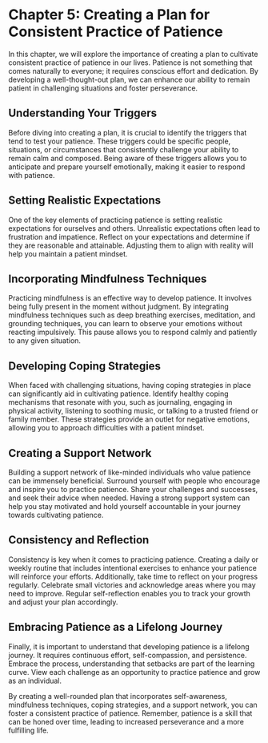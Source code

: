 Chapter 5: Creating a Plan for Consistent Practice of Patience
==============================================================

In this chapter, we will explore the importance of creating a plan to cultivate consistent practice of patience in our lives. Patience is not something that comes naturally to everyone; it requires conscious effort and dedication. By developing a well-thought-out plan, we can enhance our ability to remain patient in challenging situations and foster perseverance.

Understanding Your Triggers
---------------------------

Before diving into creating a plan, it is crucial to identify the triggers that tend to test your patience. These triggers could be specific people, situations, or circumstances that consistently challenge your ability to remain calm and composed. Being aware of these triggers allows you to anticipate and prepare yourself emotionally, making it easier to respond with patience.

Setting Realistic Expectations
------------------------------

One of the key elements of practicing patience is setting realistic expectations for ourselves and others. Unrealistic expectations often lead to frustration and impatience. Reflect on your expectations and determine if they are reasonable and attainable. Adjusting them to align with reality will help you maintain a patient mindset.

Incorporating Mindfulness Techniques
------------------------------------

Practicing mindfulness is an effective way to develop patience. It involves being fully present in the moment without judgment. By integrating mindfulness techniques such as deep breathing exercises, meditation, and grounding techniques, you can learn to observe your emotions without reacting impulsively. This pause allows you to respond calmly and patiently to any given situation.

Developing Coping Strategies
----------------------------

When faced with challenging situations, having coping strategies in place can significantly aid in cultivating patience. Identify healthy coping mechanisms that resonate with you, such as journaling, engaging in physical activity, listening to soothing music, or talking to a trusted friend or family member. These strategies provide an outlet for negative emotions, allowing you to approach difficulties with a patient mindset.

Creating a Support Network
--------------------------

Building a support network of like-minded individuals who value patience can be immensely beneficial. Surround yourself with people who encourage and inspire you to practice patience. Share your challenges and successes, and seek their advice when needed. Having a strong support system can help you stay motivated and hold yourself accountable in your journey towards cultivating patience.

Consistency and Reflection
--------------------------

Consistency is key when it comes to practicing patience. Creating a daily or weekly routine that includes intentional exercises to enhance your patience will reinforce your efforts. Additionally, take time to reflect on your progress regularly. Celebrate small victories and acknowledge areas where you may need to improve. Regular self-reflection enables you to track your growth and adjust your plan accordingly.

Embracing Patience as a Lifelong Journey
----------------------------------------

Finally, it is important to understand that developing patience is a lifelong journey. It requires continuous effort, self-compassion, and persistence. Embrace the process, understanding that setbacks are part of the learning curve. View each challenge as an opportunity to practice patience and grow as an individual.

By creating a well-rounded plan that incorporates self-awareness, mindfulness techniques, coping strategies, and a support network, you can foster a consistent practice of patience. Remember, patience is a skill that can be honed over time, leading to increased perseverance and a more fulfilling life.
